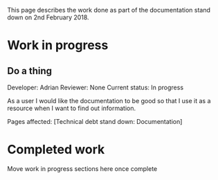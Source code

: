 This page describes the work done as part of the documentation stand down on 2nd February 2018.

# Work in progress

## Do a thing
Developer: Adrian
Reviewer: None
Current status: In progress

As a user I would like the documentation to be good so that I use it as a resource when I want to find out information.

Pages affected:
[Technical debt stand down: Documentation]

# Completed work

Move work in progress sections here once complete